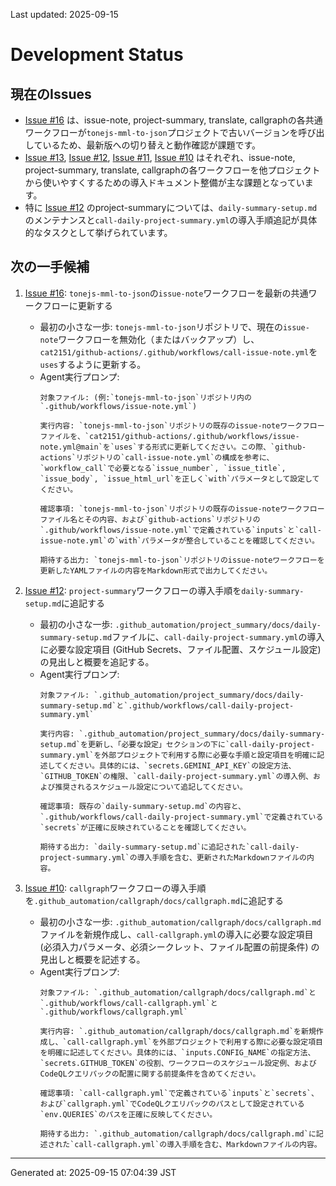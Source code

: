 Last updated: 2025-09-15

# Development Status

## 現在のIssues
- [Issue #16](../issue-notes/16.md) は、issue-note, project-summary, translate, callgraphの各共通ワークフローが`tonejs-mml-to-json`プロジェクトで古いバージョンを呼び出しているため、最新版への切り替えと動作確認が課題です。
- [Issue #13](../issue-notes/13.md), [Issue #12](../issue-notes/12.md), [Issue #11](../issue-notes/11.md), [Issue #10](../issue-notes/10.md) はそれぞれ、issue-note, project-summary, translate, callgraphの各ワークフローを他プロジェクトから使いやすくするための導入ドキュメント整備が主な課題となっています。
- 特に [Issue #12](../issue-notes/12.md) のproject-summaryについては、`daily-summary-setup.md`のメンテナンスと`call-daily-project-summary.yml`の導入手順追記が具体的なタスクとして挙げられています。

## 次の一手候補
1. [Issue #16](../issue-notes/16.md): `tonejs-mml-to-json`の`issue-note`ワークフローを最新の共通ワークフローに更新する
   - 最初の小さな一歩: `tonejs-mml-to-json`リポジトリで、現在の`issue-note`ワークフローを無効化（またはバックアップ）し、`cat2151/github-actions/.github/workflows/call-issue-note.yml`を`uses`するように更新する。
   - Agent実行プロンプ:
     ```
     対象ファイル: (例:`tonejs-mml-to-json`リポジトリ内の`.github/workflows/issue-note.yml`)

     実行内容: `tonejs-mml-to-json`リポジトリの既存のissue-noteワークフローファイルを、`cat2151/github-actions/.github/workflows/issue-note.yml@main`を`uses`する形式に更新してください。この際、`github-actions`リポジトリの`call-issue-note.yml`の構成を参考に、`workflow_call`で必要となる`issue_number`, `issue_title`, `issue_body`, `issue_html_url`を正しく`with`パラメータとして設定してください。

     確認事項: `tonejs-mml-to-json`リポジトリの既存のissue-noteワークフローファイル名とその内容、および`github-actions`リポジトリの`.github/workflows/issue-note.yml`で定義されている`inputs`と`call-issue-note.yml`の`with`パラメータが整合していることを確認してください。

     期待する出力: `tonejs-mml-to-json`リポジトリのissue-noteワークフローを更新したYAMLファイルの内容をMarkdown形式で出力してください。
     ```

2. [Issue #12](../issue-notes/12.md): `project-summary`ワークフローの導入手順を`daily-summary-setup.md`に追記する
   - 最初の小さな一歩: `.github_automation/project_summary/docs/daily-summary-setup.md`ファイルに、`call-daily-project-summary.yml`の導入に必要な設定項目 (GitHub Secrets、ファイル配置、スケジュール設定) の見出しと概要を追記する。
   - Agent実行プロンプ:
     ```
     対象ファイル: `.github_automation/project_summary/docs/daily-summary-setup.md`と`.github/workflows/call-daily-project-summary.yml`

     実行内容: `.github_automation/project_summary/docs/daily-summary-setup.md`を更新し、「必要な設定」セクションの下に`call-daily-project-summary.yml`を外部プロジェクトで利用する際に必要な手順と設定項目を明確に記述してください。具体的には、`secrets.GEMINI_API_KEY`の設定方法、`GITHUB_TOKEN`の権限、`call-daily-project-summary.yml`の導入例、および推奨されるスケジュール設定について追記してください。

     確認事項: 既存の`daily-summary-setup.md`の内容と、`.github/workflows/call-daily-project-summary.yml`で定義されている`secrets`が正確に反映されていることを確認してください。

     期待する出力: `daily-summary-setup.md`に追記された`call-daily-project-summary.yml`の導入手順を含む、更新されたMarkdownファイルの内容。
     ```

3. [Issue #10](../issue-notes/10.md): `callgraph`ワークフローの導入手順を`.github_automation/callgraph/docs/callgraph.md`に追記する
   - 最初の小さな一歩: `.github_automation/callgraph/docs/callgraph.md`ファイルを新規作成し、`call-callgraph.yml`の導入に必要な設定項目 (必須入力パラメータ、必須シークレット、ファイル配置の前提条件) の見出しと概要を記述する。
   - Agent実行プロンプ:
     ```
     対象ファイル: `.github_automation/callgraph/docs/callgraph.md`と`.github/workflows/call-callgraph.yml`と`.github/workflows/callgraph.yml`

     実行内容: `.github_automation/callgraph/docs/callgraph.md`を新規作成し、`call-callgraph.yml`を外部プロジェクトで利用する際に必要な設定項目を明確に記述してください。具体的には、`inputs.CONFIG_NAME`の指定方法、`secrets.GITHUB_TOKEN`の役割、ワークフローのスケジュール設定例、およびCodeQLクエリパックの配置に関する前提条件を含めてください。

     確認事項: `call-callgraph.yml`で定義されている`inputs`と`secrets`、および`callgraph.yml`でCodeQLクエリパックのパスとして設定されている`env.QUERIES`のパスを正確に反映してください。

     期待する出力: `.github_automation/callgraph/docs/callgraph.md`に記述された`call-callgraph.yml`の導入手順を含む、Markdownファイルの内容。
     ```

---
Generated at: 2025-09-15 07:04:39 JST
